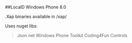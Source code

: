 ##LocalD
Windows Phone 8.0

.Xap binaries available in /xap/

Uses nuget libs:

>Json.net
>Windows Phone Toolkit
>Coding4Fun Controls